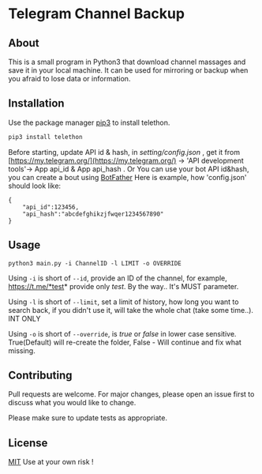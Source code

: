 # Telegram Channel Backup

## About
This is a small program in Python3 that download channel massages and save it in your local machine. It can be used for mirroring or backup when you afraid to lose data or information.

## Installation

Use the package manager [pip3](https://pip.pypa.io/en/stable/) to install telethon.

```bash
pip3 install telethon
```

Before starting, update API id & hash, in *setting/config.json* , get it from [https://my.telegram.org/](https://my.telegram.org/) -> 'API development tools'-> App api_id & App api_hash .
Or You can use your bot API id&hash, you can create a bout using [BotFather](https://t.me/botfather)
Here is example, how 'config.json' should look like:
```
{
    "api_id":123456,
    "api_hash":"abcdefghikzjfwqer1234567890"
}
```

## Usage

```
python3 main.py -i ChannelID -l LIMIT -o OVERRIDE
```
Using `-i` is short of `--id`, provide an ID of the channel, for example, https://t.me/*test* provide only *test*. By the way.. It's MUST parameter.

Using `-l` is short of `--limit`, set a limit of history, how long you want to search back, if you didn't use it, will take the whole chat (take some time..). INT ONLY

Using `-o` is short of `--override`, is *true* or *false* in lower case sensitive. True(Default) will re-create the folder, False - Will continue and fix what missing.

## Contributing
Pull requests are welcome. For major changes, please open an issue first to discuss what you would like to change.

Please make sure to update tests as appropriate.

## License
[MIT](https://choosealicense.com/licenses/mit/)
Use at your own risk !
